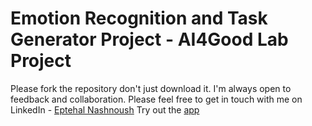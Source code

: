 # Emotion Recognition and Task Generator Project - AI4Good Lab Project
Please fork the repository don't just download it.
I'm always open to feedback and collaboration. Please feel free to get in touch with me on LinkedIn - [Eptehal Nashnoush](https://www.linkedin.com/in/eptehalnashnoush/)
Try out the [app](https://eptehal99-end2end-nlp-project-appapp-sz2tin.streamlitapp.com/) 
